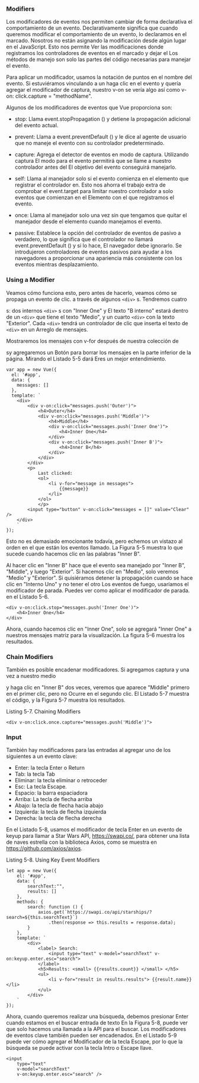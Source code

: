 ### Modifiers

Los modificadores de eventos nos permiten cambiar de forma declarativa el comportamiento de un evento. Declarativamente
significa que cuando queremos modificar el comportamiento de un evento, lo declaramos en el marcado. Nosotros
no están asignando la modificación desde algún lugar en el JavaScript. Esto nos permite
Ver las modificaciones donde registramos los controladores de eventos en el marcado y dejar el
Los métodos de manejo son solo las partes del código necesarias para manejar el evento.

Para aplicar un modificador, usamos la notación de puntos en el nombre del evento. Si estuviéramos vinculando a un
haga clic en el evento y quería agregar el modificador de captura, nuestro v-on se vería algo así como
v-on: click.capture = "methodName".

Algunos de los modificadores de eventos que Vue proporciona son:

* stop: Llama event.stopPropagation () y detiene la propagación adicional del evento actual.
* prevent: Llama a event.preventDefault () y le dice al agente de usuario que no maneje el evento con su controlador predeterminado.
* capture: Agrega el detector de eventos en modo de captura. Utilizando captura
           El modo para el evento permitirá que se llame a nuestro controlador antes del
           El objetivo del evento conseguirá manejarlo.

* self: Llama al manejador solo si el evento comienza en el elemento que
        registrar el controlador en. Esto nos ahorra el trabajo extra de comprobar el
        event.target para limitar nuestro controlador a solo eventos que comienzan en el
        Elemento con el que registramos el evento.
        
* once: Llama al manejador solo una vez sin que tengamos que quitar el
        manejador desde el elemento cuando manejamos el evento.
        
* passive: Establece la opción del controlador de eventos de pasivo a verdadero, lo que significa
           que el controlador no llamará event.preventDefault () y si lo hace,
           El navegador debe ignorarlo. Se introdujeron controladores de eventos pasivos
           para ayudar a los navegadores a proporcionar una apariencia más consistente con los eventos mientras
           desplazamiento.
           
### Using a Modifier

Veamos cómo funciona esto, pero antes de hacerlo, veamos cómo se propaga un evento de clic.
a través de algunos `<div>` s. Tendremos cuatro <div> s: dos internos `<div>` s con "Inner One" y
El texto "B interno" estará dentro de un `<div>` que tiene el texto "Medio", y un cuarto `<div>` con la
texto "Exterior". Cada `<div>` tendrá un controlador de clic que inserta el texto de `<div>` en un
Arreglo de mensajes.


Mostraremos los mensajes con v-for después de nuestra colección de <div> sy agregaremos un
Botón para borrar los mensajes en la parte inferior de la página. Mirando el Listado 5-5 dará
Eres un mejor entendimiento.

```
var app = new Vue({
  el: '#app',
  data: {
    messages: []
  },
  template: `
    <div>
        <div v-on:click="messages.push('Outer')">
            <h4>Outer</h4>
            <div v-on:click="messages.push('Middle')">
                <h4>Middle</h4>
                <div v-on:click="messages.push('Inner One')">
                    <h4>Inner One</h4>
                </div>
                <div v-on:click="messages.push('Inner B')">
                    <h4>Inner B</h4>
                </div>
            </div>
        </div>
        <p>
            Last clicked:
            <ol>
                <li v-for="message in messages">
                    {{message}}
                </li>
            </ol>
            </p>
        <input type="button" v-on:click="messages = []" value="Clear" />
    </div>
    `
});
```
Esto no es demasiado emocionante todavía, pero echemos un vistazo al orden en el que están los eventos
llamado. La Figura 5-5 muestra lo que sucede cuando hacemos clic en las palabras "Inner B".

Al hacer clic en "Inner B" hace que el evento sea manejado por "Inner B", "Middle", y luego
"Exterior". Si hacemos clic en "Medio", solo veremos "Medio" y "Exterior".
Si quisiéramos detener la propagación cuando se hace clic en "Interno Uno" y no tener el otro
Los eventos de fuego, usaríamos el modificador de parada. Puedes ver como aplicar el modificador de parada.
en el Listado 5-6.

```
<div v-on:click.stop="messages.push('Inner One')">
    <h4>Inner One</h4>
</div>
```

Ahora, cuando hacemos clic en "Inner One", solo se agregará "Inner One" a nuestros mensajes
matriz para la visualización. La figura 5-6 muestra los resultados.

### Chain Modifiers

También es posible encadenar modificadores. Si agregamos captura y una vez a nuestro medio <div>
y haga clic en "Inner B" dos veces, veremos que aparece "Middle" primero en el primer clic, pero no
Ocurre en el segundo clic. El Listado 5-7 muestra el código, y la Figura 5-7 muestra los resultados.

Listing 5-7. Chaining Modifiers

```
<div v-on:click.once.capture="messages.push('Middle')">
```

### Input

También hay modificadores para las entradas al agregar uno de los siguientes a un evento clave:


* Enter: la tecla Enter o Return
* Tab: la tecla Tab
* Eliminar: la tecla eliminar o retroceder
* Esc: La tecla Escape.
* Espacio: la barra espaciadora
* Arriba: La tecla de flecha arriba
* Abajo: la tecla de flecha hacia abajo
* Izquierda: la tecla de flecha izquierda
* Derecha: la tecla de flecha derecha

En el Listado 5-8, usamos el modificador de tecla Enter en un evento de keyup para llamar a Star Wars
API, https://swapi.co/, para obtener una lista de naves estrella con la biblioteca Axios, como se muestra en
https://github.com/axios/axios.

Listing 5-8. Using Key Event Modifiers

```
let app = new Vue({
    el: '#app',
    data: {
        searchText:"",
        results: []
    },
    methods: {
        search: function () {
            axios.get(`https://swapi.co/api/starships/?search=${this.searchText}`)
                .then(response => this.results = response.data);
        }
    },
    template: `
        <div>
            <label> Search:
                <input type="text" v-model="searchText" v-on:keyup.enter.esc="search">
            </label>
            <h5>Results: <small> {{results.count}} </small> </h5>
            <ul>
                <li v-for="result in results.results"> {{result.name}} </li>
            </ul>
        </div>
    `
});
```
Ahora, cuando queremos realizar una búsqueda, debemos presionar Enter cuando estamos en el
buscar entrada de texto En la Figura 5-8, puede ver que solo hacemos una llamada a la API para el
buscar.
Los modificadores de eventos clave también pueden ser encadenados. En el Listado 5-9 puede ver cómo agregar el
Modificador de la tecla Escape, por lo que la búsqueda se puede activar con la tecla Intro o Escape
llave.

```
<input
    type="text"
    v-model="searchText"
    v-on:keyup.enter.esc="search" />
```



























